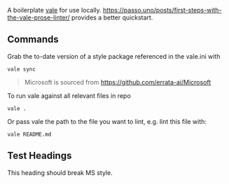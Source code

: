 A boilerplate [vale](https://vale.sh/docs/) for use locally. https://passo.uno/posts/first-steps-with-the-vale-prose-linter/ provides a better quickstart.


## Commands

Grab the to-date version of a style package referenced in the vale.ini with

`vale sync`

> Microsoft is sourced from https://github.com/errata-ai/Microsoft

To run vale against all relevant files in repo

`vale .`

Or pass vale the path to the file you want to lint, e.g. lint this file with:

`vale README.md`

## Test Headings

This heading should break MS style.

